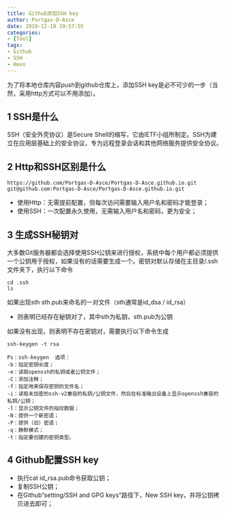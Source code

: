```yaml
---
title: Github添加SSH key
author: Portgas·D·Asce
date: 2019-12-18 19:57:55
categories:
- [Tool]
tags:
- Github
- SSH
- Hexo
---
```

为了将本地仓库内容push到github仓库上，添加SSH key是必不可少的一步（当然，采用http方式可以不用添加）。
<!-- more -->
## 1 SSH是什么
SSH（安全外壳协议）是Secure Shell的缩写，它由IETF小组所制定。SSH为建立在应用层基础上的安全协议，专为远程登录会话和其他网络服务提供安全协议。
## 2 Http和SSH区别是什么
```
https://github.com/Portgas-D-Asce/Portgas-D-Asce.github.io.git
git@github.com:Portgas-D-Asce/Portgas-D-Asce.github.io.git
```
- 使用Http：无需提前配置，但每次访问需要输入用户名和密码才能登录；
- 使用SSH：一次配置永久使用，无需输入用户名和密码，更为安全；

## 3 生成SSH秘钥对
大多数Git服务器都会选择使用SSH公钥来进行授权，系统中每个用户都必须提供一个公钥用于授权，如果没有的话需要生成一个。密钥对默认存储在主目录/.ssh文件夹下，执行以下命令
```
cd .ssh
ls
```
如果出现sth sth.pub来命名的一对文件（sth通常是id_dsa / id_rsa）
- 则表明已经存在秘钥对了，其中sth为私钥，sth.pub为公钥

如果没有出现，则表明不存在密钥对，需要执行以下命令生成
```
ssh-keygen -t rsa

Ps：ssh-keygen  选项：
-b：指定密钥长度；
-e：读取openssh的私钥或者公钥文件；
-C：添加注释；
-f：指定用来保存密钥的文件名；
-i：读取未加密的ssh-v2兼容的私钥/公钥文件，然后在标准输出设备上显示openssh兼容的私钥/公钥；
-l：显示公钥文件的指纹数据；
-N：提供一个新密语；
-P：提供（旧）密语；
-q：静默模式；
-t：指定要创建的密钥类型。
```
## 4 Github配置SSH key

- 执行cat id_rsa.pub命令获取公钥；
- 复制SSH公钥；
- 在Github“setting/SSH and GPG keys”路径下，New SSH key，并将公钥拷贝进去即可；

